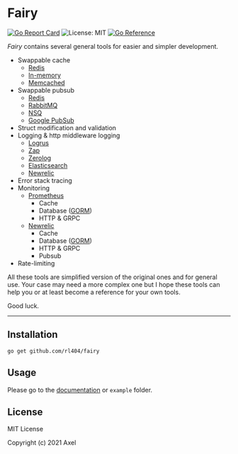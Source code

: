 # Fairy

[![Go Report Card](https://goreportcard.com/badge/github.com/rl404/fairy)](https://goreportcard.com/report/github.com/rl404/fairy)
![License: MIT](https://img.shields.io/github/license/rl404/fairy.svg)
[![Go Reference](https://pkg.go.dev/badge/github.com/rl404/fairy.svg)](https://pkg.go.dev/github.com/rl404/fairy)

_Fairy_ contains several general tools for easier and simpler development.

- Swappable cache
  - [Redis](https://redis.io/)
  - [In-memory](https://github.com/allegro/bigcache)
  - [Memcached](https://memcached.org/)
- Swappable pubsub
  - [Redis](https://redis.io/)
  - [RabbitMQ](https://rabbitmq.com/)
  - [NSQ](https://nsq.io/)
  - [Google PubSub](https://cloud.google.com/pubsub)
- Struct modification and validation
- Logging & http middleware logging
  - [Logrus](https://github.com/sirupsen/logrus)
  - [Zap](https://github.com/uber-go/zap)
  - [Zerolog](https://github.com/rs/zerolog)
  - [Elasticsearch](https://www.elastic.co/)
  - [Newrelic](https://newrelic.com/)
- Error stack tracing
- Monitoring
  - [Prometheus](https://prometheus.io/)
    - Cache
    - Database ([GORM](https://gorm.io/))
    - HTTP & GRPC
  - [Newrelic](https://newrelic.com/)
    - Cache
    - Database ([GORM](https://gorm.io/))
    - HTTP & GRPC
    - Pubsub
- Rate-limiting

All these tools are simplified version of the original ones
and for general use. Your case may need a more complex one
but I hope these tools can help you or at least become a reference
for your own tools.

Good luck.

---

## Installation

```
go get github.com/rl404/fairy
```

## Usage

Please go to the [documentation](https://pkg.go.dev/github.com/rl404/fairy) or `example` folder.

## License

MIT License

Copyright (c) 2021 Axel